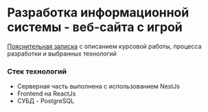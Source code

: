 # Разработка информационной системы - веб-сайта с игрой

[Пояснительная записка](https://docs.google.com/document/d/1Ur2WKnzVjxz4nHMs6RouXxc1BD4ycoFT/edit?usp=sharing&ouid=114098491973806463007&rtpof=true&sd=true) c описанием курсовой работы, процесса разработки и выбранных технологий

### Стек технологий
 - Серверная часть выполнена с использованием NestJs
 - Frontend на ReactJs
 - СУБД - PostgreSQL
